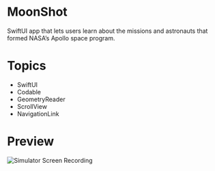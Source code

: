 # MoonShot
SwiftUI app that lets users learn about the missions and astronauts that formed NASA’s Apollo space program.

# Topics
- SwiftUI
- Codable
- GeometryReader
- ScrollView
- NavigationLink

# Preview
![Simulator Screen Recording](https://user-images.githubusercontent.com/71184573/187476382-8623b739-71ab-4c83-ad6c-9a6e3d32ec0f.gif)
